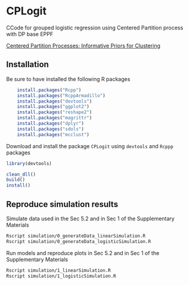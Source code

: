# CPLogit

CCode for grouped logistic regression using Centered Partition process with DP base EPPF

[Centered Partition Processes: Informative Priors for Clustering](https://projecteuclid.org/euclid.ba/1581584439#abstract)

## Installation

Be sure to have installed the following R packages

```r
	install.packages("Rcpp")
	install.packages("RcppArmadillo")
	install.packages("devtools")
	install.packages("ggplot2")
	install.packages("reshape2")
	install.packages("magrittr")
	install.packages("dplyr")
	install.packages("sdols")
	install.packages("mcclust")
```

Download and install the package `CPLogit` using `devtools` and `Rcppp` packages

```r
library(devtools)

clean_dll()
build()
install()
```

<!-- 
## How to install 
library(devtools)
library(Rcpp)
clean_dll()
## to export Rcpp functiond
compileAttributes()
build()
install()
document()
 -->

## Reproduce simulation results

Simulate data used in the Sec 5.2 and in Sec 1 of the Supplementary Materials

```bash
Rscript simulation/0_generateData_linearSimulation.R
Rscript simulation/0_generateData_logisticSimulation.R

```
Run models and reproduce plots in Sec 5.2 and in Sec 1 of the Supplementary Materials

```bash
Rscript simulation/1_linearSimulation.R
Rscript simulation/1_logisticSimulation.R
```
